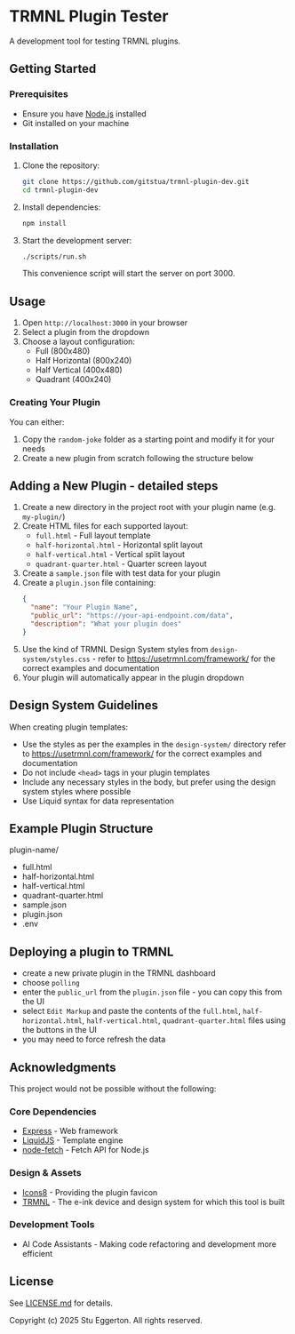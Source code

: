 # TRMNL Plugin Tester

A development tool for testing TRMNL plugins.

## Getting Started

### Prerequisites
- Ensure you have [Node.js](https://nodejs.org/) installed
- Git installed on your machine

### Installation
1. Clone the repository:
   ```bash
   git clone https://github.com/gitstua/trmnl-plugin-dev.git
   cd trmnl-plugin-dev
   ```

2. Install dependencies:
   ```bash
   npm install
   ```

3. Start the development server:
   ```bash
   ./scripts/run.sh
   ```
   This convenience script will start the server on port 3000.

## Usage
1. Open `http://localhost:3000` in your browser
2. Select a plugin from the dropdown
3. Choose a layout configuration:
   - Full (800x480)
   - Half Horizontal (800x240)
   - Half Vertical (400x480)
   - Quadrant (400x240)


### Creating Your Plugin
You can either:
1. Copy the `random-joke` folder as a starting point and modify it for your needs
2. Create a new plugin from scratch following the structure below


## Adding a New Plugin - detailed steps

1. Create a new directory in the project root with your plugin name (e.g. `my-plugin/`)
2. Create HTML files for each supported layout:
   - `full.html` - Full layout template
   - `half-horizontal.html` - Horizontal split layout
   - `half-vertical.html` - Vertical split layout
   - `quadrant-quarter.html` - Quarter screen layout
3. Create a `sample.json` file with test data for your plugin
4. Create a `plugin.json` file containing:
   ```json
   {
     "name": "Your Plugin Name",
     "public_url": "https://your-api-endpoint.com/data",
     "description": "What your plugin does"
   }
   ```
5. Use the kind of TRMNL Design System styles from `design-system/styles.css` - refer to https://usetrmnl.com/framework/ for the correct examples and documentation
6. Your plugin will automatically appear in the plugin dropdown

## Design System Guidelines

When creating plugin templates:
- Use the styles as per the examples in the `design-system/` directory refer to https://usetrmnl.com/framework/ for the correct examples and documentation
- Do not include `<head>` tags in your plugin templates
- Include any necessary styles in the body, but prefer using the design system styles where possible
- Use Liquid syntax for data representation

## Example Plugin Structure
plugin-name/
  - full.html
  - half-horizontal.html
  - half-vertical.html
  - quadrant-quarter.html
  - sample.json
  - plugin.json
  - .env

## Deploying a plugin to TRMNL
- create a new private plugin in the TRMNL dashboard
- choose `polling`
- enter the `public_url` from the `plugin.json` file - you can copy this from the UI
- select `Edit Markup` and paste the contents of the `full.html`, `half-horizontal.html`, `half-vertical.html`, `quadrant-quarter.html` files using the buttons in the UI
- you may need to force refresh the data

## Acknowledgments

This project would not be possible without the following:

### Core Dependencies
- [Express](https://expressjs.com/) - Web framework
- [LiquidJS](https://liquidjs.com/) - Template engine
- [node-fetch](https://github.com/node-fetch/node-fetch) - Fetch API for Node.js

### Design & Assets
- [Icons8](https://icons8.com) - Providing the plugin favicon
- [TRMNL](https://usetrmnl.com/) - The e-ink device and design system for which this tool is built

### Development Tools
- AI Code Assistants - Making code refactoring and development more efficient

## License

See [LICENSE.md](LICENSE.md) for details.

Copyright (c) 2025 Stu Eggerton. All rights reserved.
